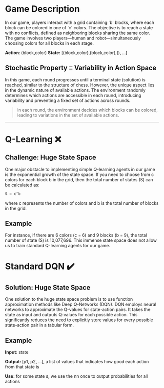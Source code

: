 # Game Description
In our game, players interact with a grid containing 'b' blocks, where each block can be colored in one of 'c' colors. The objective is to reach a state with no conflicts, defined as neighboring blocks sharing the same color. The game involves two players—human and robot—simultaneously choosing colors for all blocks in each stage.

**Action**: (block,color)
**State:** [(block,color),(block,color),(), ...]

## Stochastic Property ≡ Variability in Action Space
In this game, each round progresses until a terminal state (solution) is reached, similar to the structure of chess. However, the unique aspect lies in the dynamic nature of available actions. The environment randomly determines which actions are accessible in each round, introducing variability and preventing a fixed set of actions across rounds.
> In each round, the environment decides which blocks can be colored, leading to variations in the set of available actions.

---
# Q-Learning ❌

## Challenge: Huge State Space
One major obstacle to implementing simple Q-learning agents in our game is the exponential growth of the state space. If you need to choose from c colors for each block b in the grid, then the total number of states (S) can be calculated as:

```python
S = c^b
```
where c represents the number of colors and b is the total number of blocks in the grid.

## Example
For instance, if there are 6 colors (c = 6) and 9 blocks (b = 9), the total number of state (S) is 10,077,696. This immense state space does not allow us to train standard Q-learning agents for our game.

# Standard DQN ✔️

## Solution: Huge State Space
One solution to the huge state space problem is to use function approximation methods like Deep Q-Networks (DQN). DQN employs neural networks to approximate the Q-values for state-action pairs. It takes the state as input and outputs Q-values for each possible action. This significantly reduces the need to explicitly store values for every possible state-action pair in a tabular form.

## Example
**Input:** state

**Output:** [p1, p2, ...], a list of values that indicates how good each action from that state is

**Use:** for some state s, we use the nn once to output probabilities for all actions